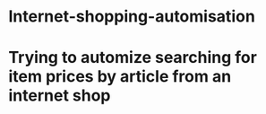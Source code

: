 ﻿# Internet-shopping-automisation
# Trying to automize searching for item prices by article from an internet shop
